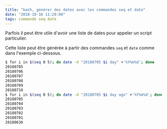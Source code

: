 ```yaml
---
title: "bash, générer des dates avec les commandes seq et date"
date: "2018-10-16 11:28:00"
tags: commande seq date
---
```

Parfois il peut être utile d'avoir une liste de dates pour appeler un script particulier.

Cette liste peut être générée à partir des commandes `seq` et `date` comme dans l'exemple ci-dessous.


```bash
$ for i in $(seq 0 5); do date -d "20180705 $i day" +'%Y%m%d'; done
20180705
20180706
20180707
20180708
20180709
20180710
$ for i in $(seq 0 5); do date -d "20180705 $i day ago" +'%Y%m%d'; done
20180705
20180704
20180703
20180702
20180701
20180630
```
